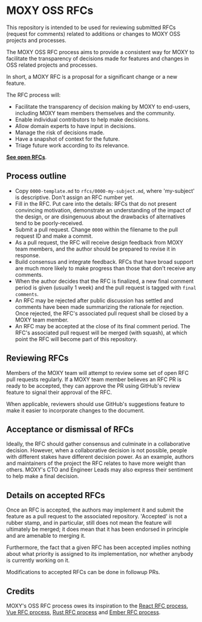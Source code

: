 # MOXY OSS RFCs

This repository is intended to be used for reviewing submitted RFCs (request for comments) related to additions or changes to MOXY OSS projects and processes.

The MOXY OSS RFC process aims to provide a consistent way for MOXY to facilitate the transparency of decisions made for features and changes in OSS related projects and processes.

In short, a MOXY RFC is a proposal for a significant change or a new feature.

The RFC process will:

- Facilitate the transparency of decision making by MOXY to end-users, including MOXY team members themselves and the community.
- Enable individual contributors to help make decisions.
- Allow domain experts to have input in decisions.
- Manage the risk of decisions made.
- Have a snapshot of context for the future.
- Triage future work according to its relevance.

**[See open RFCs](https://github.com/moxystudio/rfcs/pulls)**.

## Process outline

- Copy `0000-template.md` to `rfcs/0000-my-subject.md`, where 'my-subject' is descriptive. Don't assign an RFC number yet.
- Fill in the RFC. Put care into the details: RFCs that do not present convincing motivation, demonstrate an understanding of the impact of the design, or are disingenuous about the drawbacks of alternatives tend to be poorly-received.
- Submit a pull request. Change `0000` within the filename to the pull request ID and make a commit.
- As a pull request, the RFC will receive design feedback from MOXY team members, and the author should be prepared to revise it in response.
- Build consensus and integrate feedback. RFCs that have broad support are much more likely to make progress than those that don't receive any comments.
- When the author decides that the RFC is finalized, a new final comment period is given (usually 1 week) and the pull request is tagged with `final comments`.
- An RFC may be rejected after public discussion has settled and comments have been made summarizing the rationale for rejection. Once rejected, the RFC's associated pull request shall be closed by a MOXY team member.
- An RFC may be accepted at the close of its final comment period. The RFC's associated pull request will be merged (with squash), at which point the RFC will become part of this repository.

## Reviewing RFCs

Members of the MOXY team will attempt to review some set of open RFC pull requests regularly. If a MOXY team member believes an RFC PR is ready to be accepted, they can approve the PR using GitHub's review feature to signal their approval of the RFC.

When applicable, reviewers should use GitHub's suggestions feature to make it easier to incorporate changes to the document.

## Acceptance or dismissal of RFCs

Ideally, the RFC should gather consensus and culminate in a collaborative decision. However, when a collaborative decision is not possible, people with different stakes have different decision power. As an example, authors and maintainers of the project the RFC relates to have more weight than others. MOXY's CTO and Engineer Leads may also express their sentiment to help make a final decision.

## Details on accepted RFCs

Once an RFC is accepted, the authors may implement it and submit the feature as a pull request to the associated repository. 'Accepted' is not a rubber stamp, and in particular, still does not mean the feature will ultimately be merged; it does mean that it has been endorsed in principle and are amenable to merging it.

Furthermore, the fact that a given RFC has been accepted implies nothing about what priority is assigned to its implementation, nor whether anybody is currently working on it.

Modifications to accepted RFCs can be done in followup PRs.

## Credits

MOXY's OSS RFC process owes its inspiration to the [React RFC process](https://github.com/reactjs/rfcs), [Vue RFC process](https://github.com/reactjs/rfcs), [Rust RFC process](https://github.com/rust-lang/rfcs) and [Ember RFC process](https://github.com/emberjs/rfcs).
